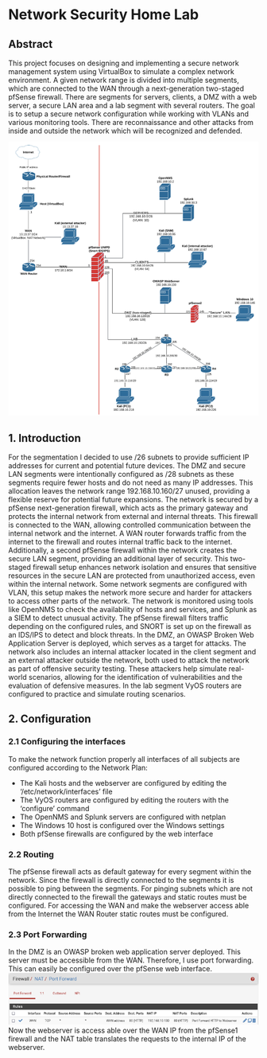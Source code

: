# Network Security Home Lab

## **Abstract**

This project focuses on designing and implementing a secure network management system using VirtualBox to simulate a complex network environment. A given network range is divided into multiple segments, which are connected to the WAN through a next-generation two-staged pfSense firewall. There are segments for servers, clients, a DMZ with a web server, a secure LAN area and a lab segment with several routers. The goal is to setup a secure network configuration while working with VLANs and various monitoring tools. There are reconnaissance and other attacks from inside and outside the network which will be recognized and defended.

![Network Plan](https://github.com/j0wittmann/Home-Lab/blob/main/Network%20Plan.png?raw=true)

## **1. Introduction**
For the segmentation I decided to use /26 subnets to provide sufficient IP addresses for current and potential future devices. The DMZ and secure LAN segments were intentionally configured as /28 subnets as these segments require fewer hosts and do not need as many IP addresses. This allocation leaves the network range 192.168.10.160/27 unused, providing a flexible reserve for potential future expansions. The network is secured by a pfSense next-generation firewall, which acts as the primary gateway and protects the internal network from external and internal threats. This firewall is connected to the WAN, allowing controlled communication between the internal network and the internet. A WAN router forwards traffic from the internet to the firewall and routes internal traffic back to the internet. Additionally, a second pfSense firewall within the network creates the secure LAN segment, providing an additional layer of security. This two-staged firewall setup enhances network isolation and ensures that sensitive resources in the secure LAN are protected from unauthorized access, even within the internal network. Some network segments are configured with VLAN, this setup makes the network more secure and harder for attackers to access other parts of the network. The network is monitored using tools like OpenNMS to check the availability of hosts and services, and Splunk as a SIEM to detect unusual activity. The pfSense firewall filters traffic depending on the configured rules, and SNORT is set up on the firewall as an IDS/IPS to detect and block threats. In the DMZ, an OWASP Broken Web Application Server is deployed, which serves as a target for attacks. The network also includes an internal attacker located in the client segment and an external attacker outside the network, both used to attack the network as part of offensive security testing. These attackers help simulate real-world scenarios, allowing for the identification of vulnerabilities and the evaluation of defensive measures. In the lab segment VyOS routers are configured to practice and simulate routing scenarios.

## **2. Configuration**
### 2.1 Configuring the interfaces

To make the network function properly all interfaces of all subjects are configured according to the Network Plan:
- The Kali hosts and the webserver are configured by editing the ‘/etc/network/interfaces’ file
- The VyOS routers are configured by editing the routers with the ‘configure’ command
- The OpenNMS and Splunk servers are configured with netplan
- The Windows 10 host is configured over the Windows settings
- Both pfSense firewalls are configured by the web interface

### 2.2 Routing

The pfSense firewall acts as default gateway for every segment within the network. Since the firewall is directly connected to the segments it is possible to ping between the segments. For pinging subnets which are not directly connected to the firewall the gateways and static routes must be configured.
For accessing the WAN and make the webserver access able from the Internet the WAN Router static routes must be configured.

### 2.3 Port Forwarding
In the DMZ is an OWASP broken web application server deployed. This server must be accessible from the WAN. Therefore, I use port forwarding. This can easily be configured over the pfSense web interface.
![Port Forwarding](https://github.com/j0wittmann/Home-Lab/blob/main/PortForwarding.png?raw=true)  
Now the webserver is access able over the WAN IP from the pfSense1 firewall and the NAT table translates the requests to the internal IP of the webserver.
